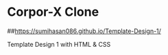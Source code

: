 # Corpor-X Clone
##https://sumihasan086.github.io/Template-Design-1/

Template Design 1 with HTML &amp; CSS
